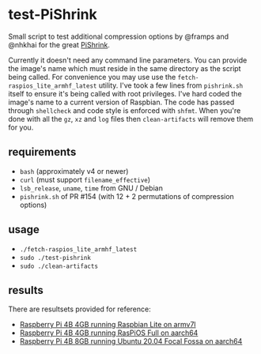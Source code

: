# test-PiShrink

Small script to test additional compression options by @framps and @nhkhai for the great [PiShrink](https://github.com/Drewsif/PiShrink).

Currently it doesn't need any command line parameters. You can provide the image's name which must reside in the same directory as the script being called. For convenience you may use use the `fetch-raspios_lite_armhf_latest` utility. I've took a few lines from `pishrink.sh` itself to ensure it's being called with root privileges. I've hard coded the image's name to a current version of Raspbian. The code has passed through `shellcheck` and code style is enforced with `shfmt`. When you're done with all the `gz`, `xz` and `log` files then `clean-artifacts` will remove them for you.

## requirements

- `bash` (approximately v4 or newer)
- `curl` (must support `filename_effective`)
- `lsb_release`, `uname`, `time` from GNU / Debian
- `pishrink.sh` of PR #154 (with 12 + 2 permutations of compression options)

## usage

- `./fetch-raspios_lite_armhf_latest`
- `sudo ./test-pishrink`<image>
- `sudo ./clean-artifacts`

## results

There are resultsets provided for reference:

- [Raspberry Pi 4B 4GB running Raspbian Lite on armv7l](results/rpi4b4gb-raspbian-armhf.md)
- [Raspberry Pi 4B 4GB running RasPiOS Full on aarch64](results/rpi4b4gb-raspios-arm64.md)
- [Raspberry Pi 4B 8GB running Ubuntu 20.04 Focal Fossa on aarch64](results/rpi4b8gb-ubuntufocal-arm64.md)
